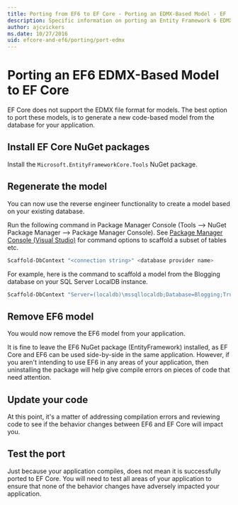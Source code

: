 ```yaml
---
title: Porting from EF6 to EF Core - Porting an EDMX-Based Model - EF
description: Specific information on porting an Entity Framework 6 EDMX-based model application to Entity Framework Core
author: ajcvickers
ms.date: 10/27/2016
uid: efcore-and-ef6/porting/port-edmx
---
```

# Porting an EF6 EDMX-Based Model to EF Core

EF Core does not support the EDMX file format for models. The best option to port these models, is to generate a new code-based model from the database for your application.

## Install EF Core NuGet packages

Install the `Microsoft.EntityFrameworkCore.Tools` NuGet package.

## Regenerate the model

You can now use the reverse engineer functionality to create a model based on your existing database.

Run the following command in Package Manager Console (Tools –> NuGet Package Manager –> Package Manager Console). See [Package Manager Console (Visual Studio)](xref:core/miscellaneous/cli/powershell) for command options to scaffold a subset of tables etc.

``` powershell
Scaffold-DbContext "<connection string>" <database provider name>
```

For example, here is the command to scaffold a model from the Blogging database on your SQL Server LocalDB instance.

``` powershell
Scaffold-DbContext "Server=(localdb)\mssqllocaldb;Database=Blogging;Trusted_Connection=True;" Microsoft.EntityFrameworkCore.SqlServer
```

## Remove EF6 model

You would now remove the EF6 model from your application.

It is fine to leave the EF6 NuGet package (EntityFramework) installed, as EF Core and EF6 can be used side-by-side in the same application. However, if you aren't intending to use EF6 in any areas of your application, then uninstalling the package will help give compile errors on pieces of code that need attention.

## Update your code

At this point, it's a matter of addressing compilation errors and reviewing code to see if the behavior changes between EF6 and EF Core will impact you.

## Test the port

Just because your application compiles, does not mean it is successfully ported to EF Core. You will need to test all areas of your application to ensure that none of the behavior changes have adversely impacted your application.
